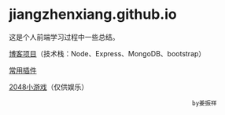 # jiangzhenxiang.github.io

这是个人前端学习过程中一些总结。


  
[博客项目](https://jiangzhenxiang.github.io/blog "点击链接显示")（技术栈：Node、Express、MongoDB、bootstrap）


[常用插件](https://jiangzhenxiang.github.io/plugin "点击链接显示")


[2048小游戏](https://jiangzhenxiang.github.io/2048 "点击链接显示")（仅供娱乐）

                                                        by姜振祥

